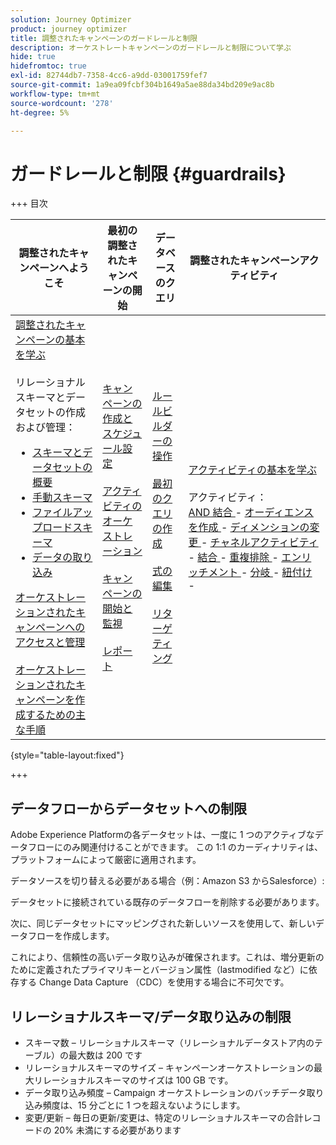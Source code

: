 ```yaml
---
solution: Journey Optimizer
product: journey optimizer
title: 調整されたキャンペーンのガードレールと制限
description: オーケストレートキャンペーンのガードレールと制限について学ぶ
hide: true
hidefromtoc: true
exl-id: 82744db7-7358-4cc6-a9dd-03001759fef7
source-git-commit: 1a9ea09fcbf304b1649a5ae88da34bd209e9ac8b
workflow-type: tm+mt
source-wordcount: '278'
ht-degree: 5%

---
```


# ガードレールと制限 {#guardrails}

+++ 目次

| 調整されたキャンペーンへようこそ | 最初の調整されたキャンペーンの開始 | データベースのクエリ | 調整されたキャンペーンアクティビティ |
|---|---|---|---|
| [ 調整されたキャンペーンの基本を学ぶ ](gs-orchestrated-campaigns.md)<br/><br/> リレーショナルスキーマとデータセットの作成および管理：</br> <ul><li>[ スキーマとデータセットの概要 ](gs-schemas.md)</li><li>[ 手動スキーマ ](manual-schema.md)</li><li>[ ファイルアップロードスキーマ ](file-upload-schema.md)</li><li>[ データの取り込み ](ingest-data.md)</li></ul>[ オーケストレーションされたキャンペーンへのアクセスと管理 ](access-manage-orchestrated-campaigns.md)<br/><br/>[ オーケストレーションされたキャンペーンを作成するための主な手順 ](gs-campaign-creation.md) | [ キャンペーンの作成とスケジュール設定 ](create-orchestrated-campaign.md)<br/><br/>[ アクティビティのオーケストレーション ](orchestrate-activities.md)<br/><br/>[ キャンペーンの開始と監視 ](start-monitor-campaigns.md)<br/><br/>[ レポート ](reporting-campaigns.md) | [ ルールビルダーの操作 ](orchestrated-rule-builder.md)<br/><br/>[ 最初のクエリの作成 ](build-query.md)<br/><br/>[ 式の編集 ](edit-expressions.md)<br/><br/>[ リターゲティング ](retarget.md) | [ アクティビティの基本を学ぶ ](activities/about-activities.md)<br/><br/> アクティビティ：<br/>[AND 結合 ](activities/and-join.md) - [ オーディエンスを作成 ](activities/build-audience.md) - [ ディメンションの変更 ](activities/change-dimension.md) - [ チャネルアクティビティ ](activities/channels.md) - [ 結合 ](activities/combine.md) - [ 重複排除 ](activities/deduplication.md) - [ エンリッチメント ](activities/enrichment.md) - [ 分岐 ](activities/fork.md) - [ 紐付け ](activities/reconciliation.md) [ ](activities/save-audience.md) [ ](activities/split.md) [ ](activities/wait.md) - |

{style="table-layout:fixed"}

+++

## データフローからデータセットへの制限

Adobe Experience Platformの各データセットは、一度に 1 つのアクティブなデータフローにのみ関連付けることができます。 この 1:1 のカーディナリティは、プラットフォームによって厳密に適用されます。

データソースを切り替える必要がある場合（例：Amazon S3 からSalesforce）:

データセットに接続されている既存のデータフローを削除する必要があります。

次に、同じデータセットにマッピングされた新しいソースを使用して、新しいデータフローを作成します。

これにより、信頼性の高いデータ取り込みが確保されます。これは、増分更新のために定義されたプライマリキーとバージョン属性（lastmodified など）に依存する Change Data Capture （CDC）を使用する場合に不可欠です。


## リレーショナルスキーマ/データ取り込みの制限

* スキーマ数 – リレーショナルスキーマ（リレーショナルデータストア内のテーブル）の最大数は 200 です
* リレーショナルスキーマのサイズ – キャンペーンオーケストレーションの最大リレーショナルスキーマのサイズは 100 GB です。
* データ取り込み頻度 – Campaign オーケストレーションのバッチデータ取り込み頻度は、15 分ごとに 1 つを超えないようにします。
* 変更/更新 – 毎日の更新/変更は、特定のリレーショナルスキーマの合計レコードの 20% 未満にする必要があります
